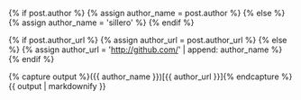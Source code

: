 {% if post.author %}
	{% assign author_name = post.author %}
{% else %}
	{% assign author_name = 'sillero' %}
{% endif %}

{% if post.author_url %}
	{% assign author_url = post.author_url %}
{% else %}
	{% assign author_url = 'http://github.com/' | append: author_name %}
{% endif %}

{% capture output %}({{ author_name }})[{{ author_url }}]{% endcapture %}
{{ output | markdownify }}

